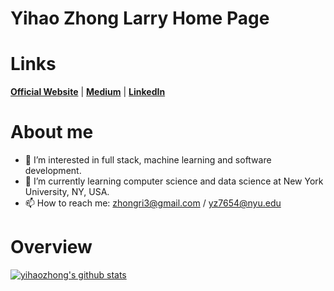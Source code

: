 # Yihao Zhong Larry Home Page

# Links
<p align="left">
  <strong><a href="https://www.yihaozhong.com">Official Website</a></strong> |
  <strong><a href="https://yforest.medium.com/">Medium</a></strong> | 
  <strong><a href="https://www.linkedin.com/in/edisonlee55">LinkedIn</a></strong>
 
</p>

# About me
- 👀 I’m interested in full stack, machine learning and software development.
- 🌱 I’m currently learning computer science and data science at New York University, NY, USA.
- 📫 How to reach me: zhongri3@gmail.com / yz7654@nyu.edu 


# Overview
<p align="left">
  <a href="https://github.com/yihaozhong"><img src="https://github-readme-stats.vercel.app/api?username=yihaozhong&hide_border=true&show_icons=true" alt="yihaozhong's github stats"></a>
</p>


<!---
yihaozhong/yihaozhong is a ✨ special ✨ repository because its `README.md` (this file) appears on your GitHub profile.
You can click the Preview link to take a look at your changes.
--->
